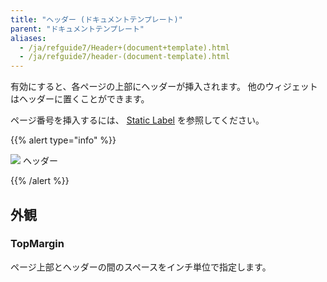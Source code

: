 ```yaml
---
title: "ヘッダー (ドキュメントテンプレート)"
parent: "ドキュメントテンプレート"
aliases:
  - /ja/refguide7/Header+(document+template).html
  - /ja/refguide7/header-(document-template).html
---
```



有効にすると、各ページの上部にヘッダーが挿入されます。 他のウィジェットはヘッダーに置くことができます。

ページ番号を挿入するには、 [Static Label](static-label-document-template) を参照してください。

{{% alert type="info" %}}

![](attachments/819203/918236.png) ヘッダー

{{% /alert %}}

## 外観

### TopMargin

ページ上部とヘッダーの間のスペースをインチ単位で指定します。
